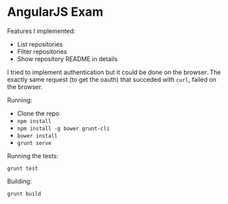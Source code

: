 AngularJS Exam
==============

Features I implemented:

- List repositories
- Filter repositories
- Show repository README in details

I tried to implement authentication but it could be done on the browser. The exactly same request (to get the oauth) that succeded with `curl`, failed on the browser.

Running:

- Clone the repo
- `npm install`
- `npm install -g bower grunt-cli`
- `bower install`
- `grunt serve`

Running the tests:

`grunt test`

Building:

`grunt build`